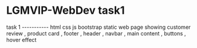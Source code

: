 # LGMVIP-WebDev task1 
task 1 -----------
html css js bootstrap static web page showing customer review , product card , footer , header , navbar , main content , buttons , hover effect 
